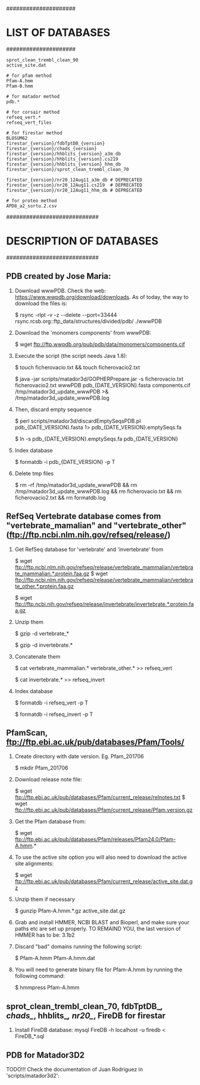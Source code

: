 #####################
# LIST OF DATABASES #
#####################

	sprot_clean_trembl_clean_90
	active_site.dat
	
	# for pfam method
	Pfam-A.hmm
	Pfam-B.hmm
		
	# for matador method
	pdb.*
	
	# for corsair method
	refseq_vert.*
	refseq_vert_files
	
	# for firestar method
	BLOSUM62
	firestar_{version}/fdbTptDB_{version}
	firestar_{version}/chads_{version}
	firestar_{version}/hhblits_{version}_a3m_db
	firestar_{version}/hhblits_{version}.cs219
	firestar_{version}/hhblits_{version}_hhm_db
	firestar_{version}/sprot_clean_trembl_clean_70
	
	firestar_{version}/nr20_12Aug11_a3m_db # DEPRECATED
	firestar_{version}/nr20_12Aug11.cs219  # DEPRECATED
	firestar_{version}/nr20_12Aug11_hhm_db # DEPRECATED
	
	# for proteo method
 	APD8_a2_sortu.2.csv
		
############################
# DESCRIPTION OF DATABASES #
############################


## PDB created by Jose Maria:

1. Download wwwPDB. Check the web: https://www.wwpdb.org/download/downloads. As of today, the way to download the files is:
	
	$ rsync -rlpt -v -z --delete --port=33444 rsync.rcsb.org::ftp_data/structures/divided/pdb/ ./wwwPDB	
	 
2. Download the 'monomers components' from wwwPDB:

	$ wget ftp://ftp.wwpdb.org/pub/pdb/data/monomers/components.cif
		
3. Execute the script (the script needs Java 1.8):

	$ touch ficherovacio.txt && touch ficherovacio2.txt
	
	$ java -jar scripts/matador3d/GOPHERPrepare.jar -s ficherovacio.txt ficherovacio2.txt wwwPDB pdb_{DATE_VERSION}.fasta components.cif /tmp/matador3d_update_wwwPDB >& /tmp/matador3d_update_wwwPDB.log
	
4. Then, discard empty sequence
	
	$ perl scripts/matador3d/discardEmptySeqsPDB.pl pdb_{DATE_VERSION}.fasta 1> pdb_{DATE_VERSION}.emptySeqs.fa
	
	$ ln -s pdb_{DATE_VERSION}.emptySeqs.fa pdb_{DATE_VERSION}
	
5. Index database
	
	$ formatdb -i pdb_{DATE_VERSION} -p T
	
6. Delete tmp files

	$ rm -rf /tmp/matador3d_update_wwwPDB && rm /tmp/matador3d_update_wwwPDB.log && rm ficherovacio.txt && rm ficherovacio2.txt && rm formatdb.log



## RefSeq Vertebrate database comes from "vertebrate_mamalian" and "vertebrate_other" (ftp://ftp.ncbi.nlm.nih.gov/refseq/release/)

1. Get RefSeq database for 'vertebrate' and 'invertebrate' from

	$ wget ftp://ftp.ncbi.nlm.nih.gov/refseq/release/vertebrate_mammalian/vertebrate_mammalian.*.protein.faa.gz
	$ wget ftp://ftp.ncbi.nlm.nih.gov/refseq/release/vertebrate_mammalian/vertebrate_other.*.protein.faa.gz

	$ wget ftp://ftp.ncbi.nih.gov/refseq/release/invertebrate/invertebrate.*.protein.faa.gz
	
2. Unzip them
	
	$ gzip -d vertebrate_*
	
	$ gzip -d invertebrate.*
	
3. Concatenate them
	
	$ cat vertebrate_mammalian.* vertebrate_other.* >> refseq_vert
	
	$ cat invertebrate.* >> refseq_invert

4. Index database

	$ formatdb -i refseq_vert -p T
	
	$ formatdb -i refseq_invert -p T



## PfamScan, ftp://ftp.ebi.ac.uk/pub/databases/Pfam/Tools/

1. Create directory with date version. Eg. Pfam_201706

	$ mkdir Pfam_201706

2. Download release note file:

	$ wget ftp://ftp.ebi.ac.uk/pub/databases/Pfam/current_release/relnotes.txt
	$ wget ftp://ftp.ebi.ac.uk/pub/databases/Pfam/current_release/Pfam.version.gz
		
3. Get the Pfam database from:

	$ wget ftp://ftp.ebi.ac.uk/pub/databases/Pfam/releases/Pfam24.0/Pfam-A.hmm.*

4. 	To use the active site option you will also need to	download the active site alignments:

	$ wget ftp://ftp.ebi.ac.uk/pub/databases/Pfam/current_release/active_site.dat.gz

5. Unzip them if necessary

    $ gunzip Pfam-A.hmm.*.gz active_site.dat.gz

6. Grab and install HMMER, NCBI BLAST and Bioperl, and make sure your paths etc are set up properly.
	TO REMAIND YOU, the last version of HMMER has to be: 3.1b2
	
7. Discard "bad" domains running the following script:

	$ Pfam-A.hmm Pfam-A.hmm.dat
	
8. You will need to generate binary file for Pfam-A.hmm by running the following command:
	
	$ hmmpress Pfam-A.hmm
	

    
## sprot_clean_trembl_clean_70, fdbTptDB_*, chads_*, hhblits_*, nr20_*, FireDB for firestar

1. Install FireDB database:
	mysql FireDB -h localhost -u firedb < FireDB_*.sql


	
## PDB for Matador3D2


TODO!!! Check the documentation of Juan Rodriguez in 'scripts/matador3d2':


	
		
